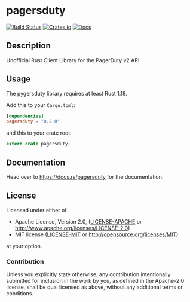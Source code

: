 # pagersduty

[![Build Status](https://travis-ci.org/ZeroCostGoods/pagersduty.svg?branch=master)](https://travis-ci.org/ZeroCostGoods/pagersduty)
[![Crates.io](https://img.shields.io/crates/v/pagersduty.svg)](https://crates.io/crates/pagersduty)
[![Docs](https://docs.rs/pagersduty/badge.svg)](https://docs.rs/pagersduty)

## Description
Unofficial Rust Client Library for the PagerDuty v2 API

## Usage

The pygersduty library requires at least Rust 1.18.

Add this to your `Cargo.toml`:

```toml
[dependencies]
pagersduty = "0.2.0"
```

and this to your crate root:

```rust
extern crate pagersduty;
```

## Documentation

Head over to https://docs.rs/pagersduty for the documentation.

## License

Licensed under either of

 * Apache License, Version 2.0, ([LICENSE-APACHE](LICENSE-APACHE) or http://www.apache.org/licenses/LICENSE-2.0)
 * MIT license ([LICENSE-MIT](LICENSE-MIT) or http://opensource.org/licenses/MIT)

at your option.

### Contribution

Unless you explicitly state otherwise, any contribution intentionally submitted
for inclusion in the work by you, as defined in the Apache-2.0 license, shall be dual licensed as above, without any
additional terms or conditions.
